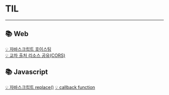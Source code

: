 <h1>TIL</h1>
<hr />

<h2> 📚 Web </h2>

<a href="https://rec8730.tistory.com/127">💡 자바스크립트 호이스팅</a></br>
<a href="https://rec8730.tistory.com/129">💡 교차 출처 리소스 공유(CORS)</a>

<h2> 📚 Javascript</h2>
<a href="https://rec8730.tistory.com/128">💡 자바스크립트 replace()</a>
<a href="https://rec8730.tistory.com/130">💡 callback function</a>
